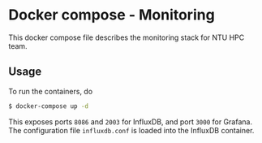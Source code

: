 # Docker compose - Monitoring

This docker compose file describes the monitoring stack for NTU HPC team.

## Usage

To run the containers, do

```bash
$ docker-compose up -d
```

This exposes ports `8086` and `2003` for InfluxDB, and port `3000` for Grafana.
The configuration file `influxdb.conf` is loaded into the InfluxDB container.
